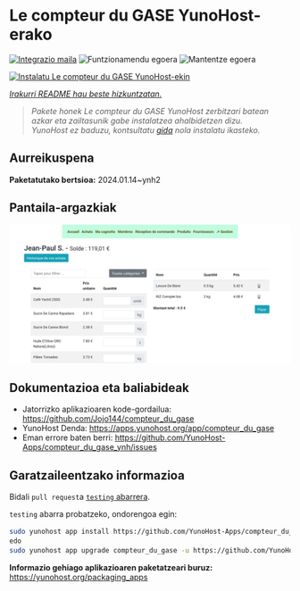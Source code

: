 <!--
Ohart ongi: README hau automatikoki sortu da <https://github.com/YunoHost/apps/tree/master/tools/readme_generator>ri esker
EZ editatu eskuz.
-->

# Le compteur du GASE YunoHost-erako

[![Integrazio maila](https://dash.yunohost.org/integration/compteur_du_gase.svg)](https://ci-apps.yunohost.org/ci/apps/compteur_du_gase/) ![Funtzionamendu egoera](https://ci-apps.yunohost.org/ci/badges/compteur_du_gase.status.svg) ![Mantentze egoera](https://ci-apps.yunohost.org/ci/badges/compteur_du_gase.maintain.svg)

[![Instalatu Le compteur du GASE YunoHost-ekin](https://install-app.yunohost.org/install-with-yunohost.svg)](https://install-app.yunohost.org/?app=compteur_du_gase)

*[Irakurri README hau beste hizkuntzatan.](./ALL_README.md)*

> *Pakete honek Le compteur du GASE YunoHost zerbitzari batean azkar eta zailtasunik gabe instalatzea ahalbidetzen dizu.*  
> *YunoHost ez baduzu, kontsultatu [gida](https://yunohost.org/install) nola instalatu ikasteko.*

## Aurreikuspena



**Paketatutako bertsioa:** 2024.01.14~ynh2

## Pantaila-argazkiak

![Le compteur du GASE(r)en pantaila-argazkia](./doc/screenshots/Screenshot_2021-12-26_Le-compteur-du-GASE.png)

## Dokumentazioa eta baliabideak

- Jatorrizko aplikazioaren kode-gordailua: <https://github.com/Jojo144/compteur_du_gase>
- YunoHost Denda: <https://apps.yunohost.org/app/compteur_du_gase>
- Eman errore baten berri: <https://github.com/YunoHost-Apps/compteur_du_gase_ynh/issues>

## Garatzaileentzako informazioa

Bidali `pull request`a [`testing` abarrera](https://github.com/YunoHost-Apps/compteur_du_gase_ynh/tree/testing).

`testing` abarra probatzeko, ondorengoa egin:

```bash
sudo yunohost app install https://github.com/YunoHost-Apps/compteur_du_gase_ynh/tree/testing --debug
edo
sudo yunohost app upgrade compteur_du_gase -u https://github.com/YunoHost-Apps/compteur_du_gase_ynh/tree/testing --debug
```

**Informazio gehiago aplikazioaren paketatzeari buruz:** <https://yunohost.org/packaging_apps>
